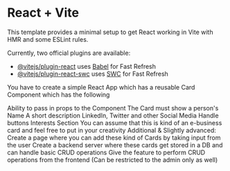 # React + Vite

This template provides a minimal setup to get React working in Vite with HMR and some ESLint rules.

Currently, two official plugins are available:

- [@vitejs/plugin-react](https://github.com/vitejs/vite-plugin-react/blob/main/packages/plugin-react/README.md) uses [Babel](https://babeljs.io/) for Fast Refresh
- [@vitejs/plugin-react-swc](https://github.com/vitejs/vite-plugin-react-swc) uses [SWC](https://swc.rs/) for Fast Refresh

You have to create a simple React App which has a reusable Card Component which has the following

Ability to pass in props to the Component
The Card must show a person's
Name
A short description
LinkedIn, Twitter and other Social Media Handle buttons
Interests Section
You can assume that this is kind of an e-business card and feel free to put in your creativity
Additional & Slightly advanced:
Create a page where you can add these kind of Cards by taking input from the user
Create a backend server where these cards get stored in a DB and can handle basic CRUD operations
Give the feature to perform CRUD operations from the frontend (Can be restricted to the admin only as well)
